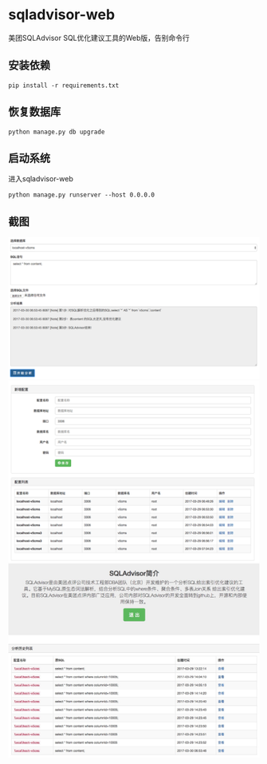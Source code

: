 # sqladvisor-web
美团SQLAdvisor SQL优化建议工具的Web版，告别命令行

## 安装依赖
```
pip install -r requirements.txt
```

## 恢复数据库
```
python manage.py db upgrade
```

## 启动系统
进入sqladvisor-web
```
python manage.py runserver --host 0.0.0.0
```

## 截图
![analysis](screenshot/WX20170330-145627.png)
![setting](screenshot/WX20170330-150957.png)
![his](screenshot/his.png)
